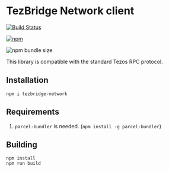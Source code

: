 # TezBridge Network client

[![Build Status](https://travis-ci.org/tezbridge/tezbridge-network.svg?branch=master)](https://travis-ci.org/tezbridge/tezbridge-network)

[![npm](https://img.shields.io/npm/v/tezbridge-network.svg?color=birghtgreen)](https://www.npmjs.com/package/tezbridge-network)

![npm bundle size](https://img.shields.io/bundlephobia/minzip/tezbridge-network.svg?color=brightgreen)

This library is compatible with the standard Tezos RPC protocol.

## Installation
`npm i tezbridge-network`

## Requirements
1. `parcel-bundler` is needed. (`npm install -g parcel-bundler`)

## Building
```
npm install
npm run build
```
